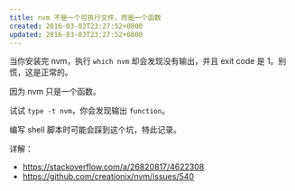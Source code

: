 ```yaml
---
title: nvm 不是一个可执行文件，而是一个函数
created: 2016-03-03T23:27:52+0800
updated: 2016-03-03T23:27:52+0800
---
```



当你安装完 nvm，执行 `which nvm` 却会发现没有输出，并且 exit code 是 1。别慌，这是正常的。

因为 nvm 只是一个函数。

试试 `type -t nvm`，你会发现输出 `function`。

编写 shell 脚本时可能会踩到这个坑，特此记录。


详解：

- https://stackoverflow.com/a/26820817/4622308
- https://github.com/creationix/nvm/issues/540

